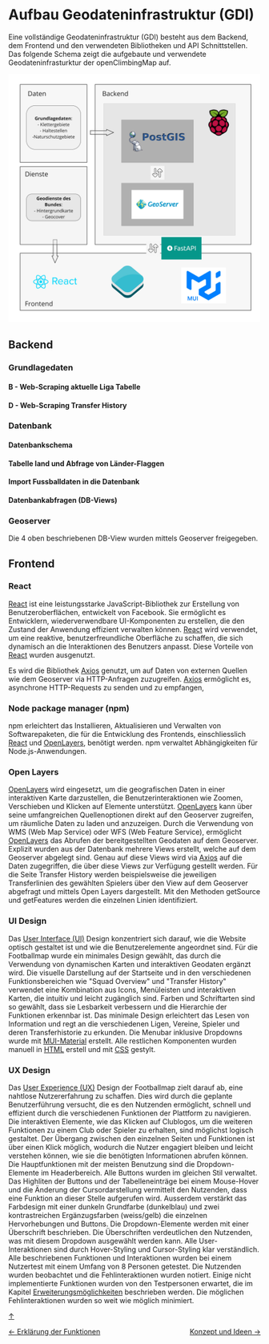 # Aufbau Geodateninfrastruktur (GDI)

<a id="top"></a>

Eine vollständige Geodateninfrastruktur (GDI) besteht aus dem Backend, dem Frontend und den verwendeten Bibliotheken und API Schnittstellen. Das folgende Schema zeigt die aufgebaute und verwendete Geodateninfrasturktur der openClimbingMap auf.

<div id="gdi-final"></div>

![GDI Architektur Schema](bilder/gdi-aufbau.jpg)

## Backend

### Grundlagedaten

#### B - Web-Scraping aktuelle Liga Tabelle

#### D - Web-Scraping Transfer History

### Datenbank

#### Datenbankschema

#### Tabelle land und Abfrage von Länder-Flaggen

#### Import Fussballdaten in die Datenbank

#### Datenbankabfragen (DB-Views)

### Geoserver

Die 4 oben beschriebenen DB-View wurden mittels Geoserver freigegeben.

## Frontend

<div id="frontend"></div>

### React

<div id="react"></div>

[React](https://react.dev/) ist eine leistungsstarke JavaScript-Bibliothek zur Erstellung von Benutzeroberflächen, entwickelt von Facebook. Sie ermöglicht es Entwicklern, wiederverwendbare UI-Komponenten zu erstellen, die den Zustand der Anwendung effizient verwalten können. [React](https://react.dev/) wird verwendet, um eine reaktive, benutzerfreundliche Oberfläche zu schaffen, die sich dynamisch an die Interaktionen des Benutzers anpasst. Diese Vorteile von [React](https://react.dev/) wurden ausgenutzt.

Es wird die Bibliothek [Axios](https://axios-http.com/docs/intro) genutzt, um auf Daten von externen Quellen wie dem Geoserver via HTTP-Anfragen zuzugreifen. [Axios](https://axios-http.com/docs/intro) ermöglicht es, asynchrone HTTP-Requests zu senden und zu empfangen,

### Node package manager (npm)

npm erleichtert das Installieren, Aktualisieren und Verwalten von Softwarepaketen, die für die Entwicklung des Frontends, einschliesslich [React](https://react.dev/) und [OpenLayers](https://openlayers.org/), benötigt werden. npm verwaltet Abhängigkeiten für Node.js-Anwendungen.

### Open Layers

<div id="open-layers"></div>

[OpenLayers](https://openlayers.org/) wird eingesetzt, um die geografischen Daten in einer interaktiven Karte darzustellen, die Benutzerinteraktionen wie Zoomen, Verschieben und Klicken auf Elemente unterstützt. [OpenLayers](https://openlayers.org/) kann über seine umfangreichen Quellenoptionen direkt auf den Geoserver zugreifen, um räumliche Daten zu laden und anzuzeigen. Durch die Verwendung von WMS (Web Map Service) oder WFS (Web Feature Service), ermöglicht [OpenLayers](https://openlayers.org/) das Abrufen der bereitgestellten Geodaten auf dem Geoserver. Explizit wurden aus der Datenbank mehrere Views erstellt, welche auf dem Geoserver abgelegt sind. Genau auf diese Views wird via [Axios](https://axios-http.com/docs/intro) auf die Daten zugegriffen, die über diese Views zur Verfügung gestellt werden. Für die Seite Transfer History werden beispielsweise die jeweiligen Transferlinien des gewählten Spielers über den View auf dem Geoserver abgefragt und mittels Open Layers dargestellt. Mit den Methoden getSource und getFeatures werden die einzelnen Linien identifiziert.

### UI Design

<div id="ui-design"></div>

Das [User Interface (UI)](https://www.unic.com/de/magazin/was-ist-user-experience-ux-was-user-interface-ui) Design konzentriert sich darauf, wie die Website optisch gestaltet ist und wie die Benutzerelemente angeordnet sind. Für die Footballmap wurde ein minimales Design gewählt, das durch die Verwendung von dynamischen Karten und interaktiven Geodaten ergänzt wird. Die visuelle Darstellung auf der Startseite und in den verschiedenen Funktionsbereichen wie "Squad Overview" und "Transfer History" verwendet eine Kombination aus Icons, Menüleisten und interaktiven Karten, die intuitiv und leicht zugänglich sind. Farben und Schriftarten sind so gewählt, dass sie Lesbarkeit verbessern und die Hierarchie der Funktionen erkennbar ist. Das minimale Design erleichtert das Lesen von Information und regt an die verschiedenen Ligen, Vereine, Spieler und deren Transferhistorie zu erkunden. Die Menubar inklusive Dropdowns wurde mit [MUI-Material](https://mui.com/) erstellt. Alle restlichen Komponenten wurden manuell in [HTML](https://de.wikipedia.org/wiki/Hypertext_Markup_Language) erstell und mit [CSS](https://de.wikipedia.org/wiki/Cascading_Style_Sheets) gestylt.

### UX Design

<div id="ux-design"></div>

Das [User Experience (UX)](https://www.unic.com/de/magazin/was-ist-user-experience-ux-was-user-interface-ui) Design der Footballmap zielt darauf ab, eine nahtlose Nutzererfahrung zu schaffen. Dies wird durch die geplante Benutzerführung versucht, die es den Nutzenden ermöglicht, schnell und effizient durch die verschiedenen Funktionen der Plattform zu navigieren. Die interaktiven Elemente, wie das Klicken auf Clublogos, um die weiteren Funktionen zu einem Club oder Spieler zu erhalten, sind möglichst logisch gestaltet. Der Übergang zwischen den einzelnen Seiten und Funktionen ist über einen Klick möglich, wodurch die Nutzer engagiert bleiben und leicht verstehen können, wie sie die benötigten Informationen abrufen können. Die Hauptfunktionen mit der meisten Benutzung sind die Dropdown-Elemente im Headerbereich. Alle Buttons wurden im gleichen Stil verwaltet. Das Highliten der Buttons und der Tabelleneinträge bei einem Mouse-Hover und die Änderung der Cursordarstellung vermittelt den Nutzenden, dass eine Funktion an dieser Stelle aufgerufen wird. Ausserdem verstärkt das Farbdesign mit einer dunkeln Grundfarbe (dunkelblau) und zwei kontrastreichen Ergänzugsfarben (weiss/gelb) die einzelnen Hervorhebungen und Buttons. Die Dropdown-Elemente werden mit einer Überschrift beschrieben. Die Überschriften verdeutlichen den Nutzenden, was mit diesem Dropdown ausgewählt werden kann. Alle User-Interaktionen sind durch Hover-Styling und Cursor-Styling klar verständlich. Alle beschriebenen Funktionen und Interaktionen wurden bei einem Nutzertest mit einem Umfang von 8 Personen getestet. Die Nutzenden wurden beobachtet und die Fehlinteraktionen wurden notiert. Einige nicht implementierte Funktionen wurden von den Testpersonen erwartet, die im Kapitel [Erweiterungsmöglichkeiten](ausblick.md#erweiterungsmöglickeiten) beschrieben werden. Die möglichen Fehlinteraktionen wurden so weit wie möglich minimiert.

[↑](#top)

<div style="display: flex; justify-content: space-between;">
  <div>
    <a href="funktionen.html">← Erklärung der Funktionen</a>
  </div>
  <div>
    <a href="konzept.html">Konzept und Ideen →</a>
  </div>
</div>
